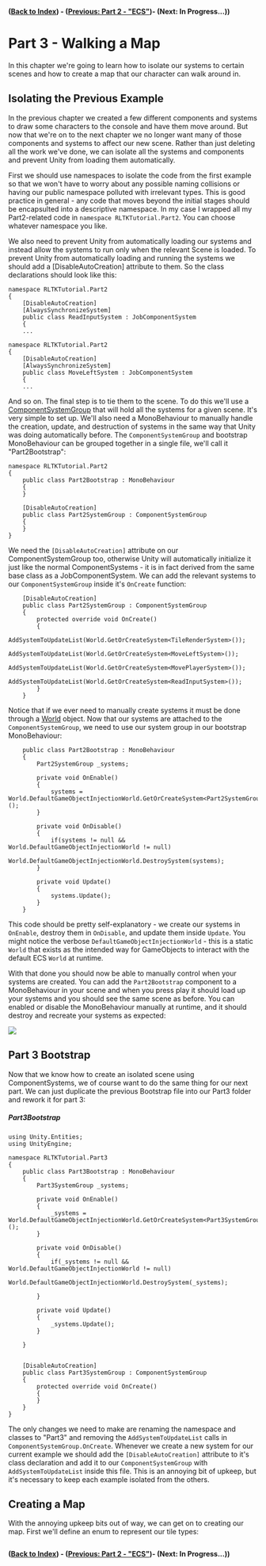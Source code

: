 ﻿**([Back to Index](../../README.md)) - ([Previous: Part 2 - "ECS"](../Part2/Part2-ECS.md))- (Next: In Progress...))**

# Part 3 - Walking a Map

In this chapter we're going to learn how to isolate our systems to certain scenes and how to create a map that our character can walk around in.

## Isolating the Previous Example

In the previous chapter we created a few different components and systems to draw some characters to the console and have them move around. But now that we're on to the next chapter we no longer want many of those components and systems to affect our new scene. Rather than just deleting all the work we've done, we can isolate all the systems and components and prevent Unity from loading them automatically.

First we should use namespaces to isolate the code from the first example so that we won't have to worry about any possible naming collisions or having our public namespace polluted with irrelevant types. This is good practice in general - any code that moves beyond the initial stages should be encapsulted into a descriptive namespace. In my case I wrapped all my Part2-related code in `namespace RLTKTutorial.Part2`. You can choose whatever namespace you like.

We also need to prevent Unity from automatically loading our systems and instead allow the systems to run only when the relevant Scene is loaded. To prevent Unity from automatically loading and running the systems we should add a [DisableAutoCreation] attribute to them. So  the class declarations should look like this:

```
namespace RLTKTutorial.Part2
{
    [DisableAutoCreation]
    [AlwaysSynchronizeSystem]
    public class ReadInputSystem : JobComponentSystem
    {
    ...
```
```
namespace RLTKTutorial.Part2
{
    [DisableAutoCreation]
    [AlwaysSynchronizeSystem]
    public class MoveLeftSystem : JobComponentSystem
    {
    ...
```

And so on. The final step is to tie them to the scene. To do this we'll use a [ComponentSystemGroup](https://docs.unity3d.com/Packages/com.unity.entities@0.4/manual/system_update_order.html?#component-system-groups) that will hold all the systems for a given scene. It's very simple to set up. We'll also need a MonoBehaviour to manually handle the creation, update, and destruction of systems in the same way that Unity was doing automatically before. The `ComponentSystemGroup` and bootstrap MonoBehaviour can be grouped together in a single file, we'll call it "Part2Bootstrap":

```
namespace RLTKTutorial.Part2
{
    public class Part2Bootstrap : MonoBehaviour
    {
    }

    [DisableAutoCreation]
    public class Part2SystemGroup : ComponentSystemGroup
    {
    }
}
```

We need the `[DisableAutoCreation]` attribute on our ComponentSystemGroup too, otherwise Unity will automatically initialize it just like the normal ComponentSystems - it is in fact derived from the same base class as a JobComponentSystem. We can add the relevant systems to our `ComponentSystemGroup` inside it's `OnCreate` function:

```
    [DisableAutoCreation]
    public class Part2SystemGroup : ComponentSystemGroup
    {
        protected override void OnCreate()
        {
            AddSystemToUpdateList(World.GetOrCreateSystem<TileRenderSystem>());
            AddSystemToUpdateList(World.GetOrCreateSystem<MoveLeftSystem>());
            AddSystemToUpdateList(World.GetOrCreateSystem<MovePlayerSystem>());
            AddSystemToUpdateList(World.GetOrCreateSystem<ReadInputSystem>());
        }
    }
```

Notice that if we ever need to manually create systems it must be done through a [World](https://docs.unity3d.com/Packages/com.unity.entities@0.4/manual/world.html?q=World) object. Now that our systems are attached to the `ComponentSystemGroup`, we need to use our system group in our bootstrap MonoBehaviour:

```
    public class Part2Bootstrap : MonoBehaviour
    {
        Part2SystemGroup _systems;

        private void OnEnable()
        {
            systems = World.DefaultGameObjectInjectionWorld.GetOrCreateSystem<Part2SystemGroup>();
        }

        private void OnDisable()
        {
            if(systems != null && World.DefaultGameObjectInjectionWorld != null)
                World.DefaultGameObjectInjectionWorld.DestroySystem(systems);
        }

        private void Update()
        {
            systems.Update();
        }
    }
```

This code should be pretty self-explanatory - we create our systems in `OnEnable`, destroy them in `OnDisable`, and update them inside `Update`. You might notice the verbose `DefaultGameObjectInjectionWorld` - this is a static `World` that exists as the intended way for GameObjects to interact with the default ECS `World` at runtime.

With that done you should now be able to manually control when your systems are created. You can add the `Part2Bootstrap` component to a MonoBehaviour in your scene and when you press play it should load up your systems and you should see the same scene as before. You can enabled or disable the MonoBehaviour manually at runtime, and it should destroy and recreate your systems as expected:

![](images~/isolated.gif)

## Part 3 Bootstrap

Now that we know how to create an isolated scene using ComponentSystems, we of course want to do the same thing for our next part. We can just duplicate the previous Bootstrap file into our Part3 folder and rework it for part 3:


##### Part3Bootstrap
```
using Unity.Entities;
using UnityEngine;

namespace RLTKTutorial.Part3
{
    public class Part3Bootstrap : MonoBehaviour
    {
        Part3SystemGroup _systems;

        private void OnEnable()
        {
            _systems = World.DefaultGameObjectInjectionWorld.GetOrCreateSystem<Part3SystemGroup>();
        }

        private void OnDisable()
        {
            if(_systems != null && World.DefaultGameObjectInjectionWorld != null)
                World.DefaultGameObjectInjectionWorld.DestroySystem(_systems);

        }

        private void Update()
        {
            _systems.Update();
        }

    }


    [DisableAutoCreation]
    public class Part3SystemGroup : ComponentSystemGroup
    {
        protected override void OnCreate()
        {
        }
    }
}
```

The only changes we need to make are renaming the namespace and classes to "Part3" and removing the `AddSystemToUpdateList` calls in `ComponentSystemGroup.OnCreate`. Whenever we create a new system for our current example we should add the `[DisableAutoCreation]` attribute to it's class declaration and add it to our `ComponentSystemGroup` with `AddSystemToUpdateList` inside this file. This is an annoying bit of upkeep, but it's necessary to keep each example isolated from the others.

## Creating a Map

With the annoying upkeep bits out of way, we can get on to creating our map. First we'll define an enum to represent our tile types:

```

```

**([Back to Index](../../README.md)) - ([Previous: Part 2 - "ECS"](../Part2/Part2-ECS.md))- (Next: In Progress...))**
